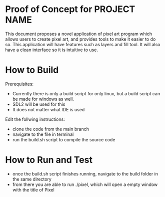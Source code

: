 # Proof of Concept for PROJECT NAME 
This document proposes a novel application of pixel art program which allows users to create pixel art, and provides tools to make it easier to do so. This application will have features such as layers and fill tool. It will also have a clean interface so it is intuitive to use.

# How to Build
Prerequisites:
- Currently there is only a build script for only linux, but a build script can be made for windows as well.
- SDL2 will be used for this
- It does not matter what IDE is used

Edit the follwing instructions:
- clone the code from the main branch
- navigate to the file in terminal
- run the build.sh script to compile the source code

# How to Run and Test
- once the build.sh script finishes running, navigate to the build folder in the same directory
- from there you are able to run ./pixel, which will open a empty window with the title of Pixel

